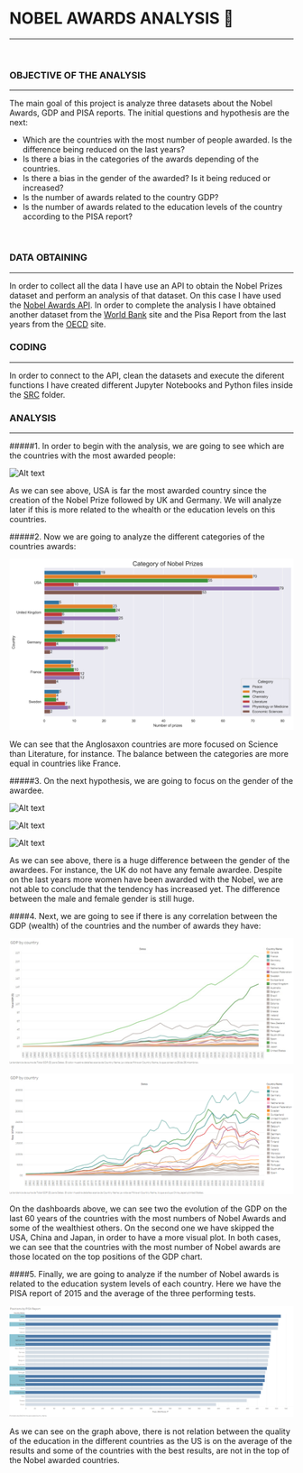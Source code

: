 

# NOBEL AWARDS ANALYSIS    🥇
<hr>
<br>

### OBJECTIVE OF THE ANALYSIS
<hr>

The main goal of this project is analyze three datasets about the Nobel Awards, GDP and PISA reports. The initial questions and hypothesis are the next:

- Which are the countries with the most number of people awarded. Is the difference being reduced on the last years?
- Is there a bias in the categories of the awards depending of the countries.
- Is there a bias in the gender of the awarded? Is it being reduced or increased?
- Is the number of awards related to the country GDP?
- Is the number of awards related to the education levels of the country according to the PISA report?
<br>

### DATA OBTAINING
<hr>

In order to collect all the data I have use an API to obtain the Nobel Prizes dataset and perform an analysis of that dataset. On this case I have used the [Nobel Awards API](https://www.nobelprize.org/about/developer-zone-2/). In order to complete the analysis I have obtained another dataset from the [World Bank](https://databank.worldbank.org/home.aspx) site and the Pisa Report from the last years from the [OECD](https://www.oecd.org/pisa/) site. 
<br>

### CODING
<hr>

In order to connect to the API, clean the datasets and execute the diferent functions I have created different Jupyter Notebooks and Python files inside the [SRC](https://github.com/GuilleNes/Project_2.0/tree/main/Src) folder.
<br>

### ANALYSIS
<hr>
#####1. In order to begin with the analysis, we are going to see which are the countries with the most awarded people:

![Alt text](Images/Plot_1.jpg)

As we can see above, USA is far the most awarded country since the creation of the Nobel Prize followed by UK and Germany. We will analyze later if this is more related to the whealth or the education levels on this countries.
<br>

#####2. Now we are going to analyze the different categories of the countries awards:

![Alt text](Images/plot_10.jpg)

We can see that the Anglosaxon countries are more focused on Science than Literature, for instance. The balance between the categories are more equal in countries like France.
<br>

#####3. On the next hypothesis, we are going to focus on the gender of the awardee.

![Alt text](Images/Plot_2.jpg)

![Alt text](Images/plot_3.jpg)

![Alt text](Images/plot_5.jpg)

As we can see above, there is a huge difference between the gender of the awardees. For instance, the UK do not have any female awardee. Despite on the last years more women have been awarded with the Nobel, we are not able to conclude that the tendency has increased yet. The difference between the male and female gender is still huge. 
<br>

####4. Next, we are going to see if there is any correlation between the GDP (wealth) of the countries and the number of awards they have:

![Alt text](Images/GDP.jpg)

![Alt text](Images/GDP_clear.png)

On the dashboards above, we can see two the evolution of the GDP on the last 60 years of the countries with the most numbers of Nobel Awards and some of the wealthiest others. On the second one we have skipped the USA, China and Japan, in order to have a more visual plot. In both cases, we can see that the countries with the most number of Nobel awards are those located on the top positions of the GDP chart.
<br>

####5. Finally, we are going to analyze if the number of Nobel awards is related to the education system levels of each country. Here we have the PISA report of 2015 and the average of the three performing tests.

![Alt text](Images/Pisa%20report.png)

As we can see on the graph above, there is not relation between the quality of the education in the different countries as the US is on the average of the results and some of the countries with the best results, are not in the top of the Nobel awarded countries.

<br>
<br>
<br>
<br>
<br>
<br>
<br>
<br>
<br>
